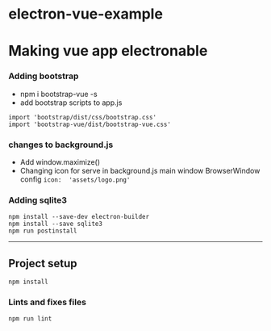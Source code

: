 # electron-vue-example

# Making vue app electronable

### Adding bootstrap

- npm i bootstrap-vue -s 
- add bootstrap scripts to app.js
```
import 'bootstrap/dist/css/bootstrap.css'
import 'bootstrap-vue/dist/bootstrap-vue.css'
```

### changes to background.js

- Add window.maximize()
- Changing icon for serve in background.js main window BrowserWindow config `icon:  'assets/logo.png'`

### Adding sqlite3
```
npm install --save-dev electron-builder
npm install --save sqlite3
npm run postinstall
```
---

## Project setup
```
npm install
```

### Lints and fixes files
```
npm run lint
```
